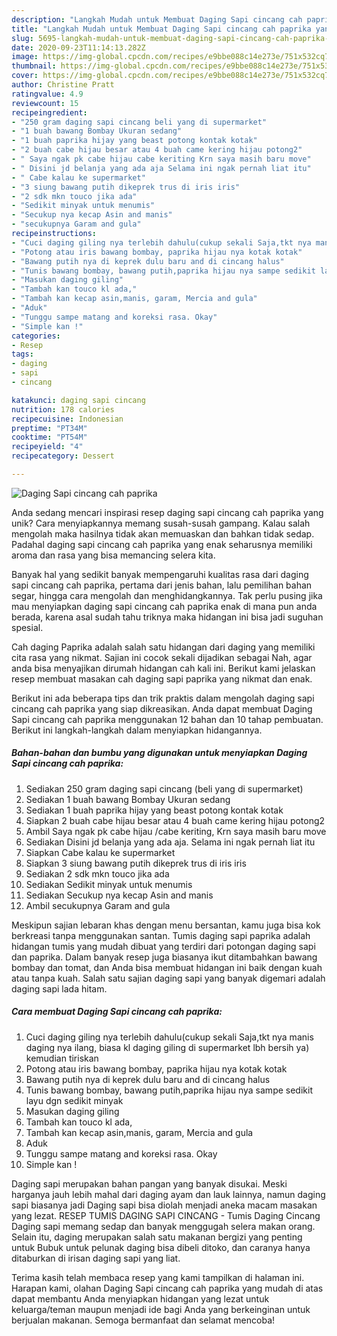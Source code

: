 ```yaml
---
description: "Langkah Mudah untuk Membuat Daging Sapi cincang cah paprika yang Sempurna"
title: "Langkah Mudah untuk Membuat Daging Sapi cincang cah paprika yang Sempurna"
slug: 5695-langkah-mudah-untuk-membuat-daging-sapi-cincang-cah-paprika-yang-sempurna
date: 2020-09-23T11:14:13.282Z
image: https://img-global.cpcdn.com/recipes/e9bbe088c14e273e/751x532cq70/daging-sapi-cincang-cah-paprika-foto-resep-utama.jpg
thumbnail: https://img-global.cpcdn.com/recipes/e9bbe088c14e273e/751x532cq70/daging-sapi-cincang-cah-paprika-foto-resep-utama.jpg
cover: https://img-global.cpcdn.com/recipes/e9bbe088c14e273e/751x532cq70/daging-sapi-cincang-cah-paprika-foto-resep-utama.jpg
author: Christine Pratt
ratingvalue: 4.9
reviewcount: 15
recipeingredient:
- "250 gram daging sapi cincang beli yang di supermarket"
- "1 buah bawang Bombay Ukuran sedang"
- "1 buah paprika hijay yang beast potong kontak kotak"
- "2 buah cabe hijau besar atau 4 buah came kering hijau potong2"
- " Saya ngak pk cabe hijau cabe keriting Krn saya masih baru move"
- " Disini jd belanja yang ada aja Selama ini ngak pernah liat itu"
- " Cabe kalau ke supermarket"
- "3 siung bawang putih dikeprek trus di iris iris"
- "2 sdk mkn touco jika ada"
- "Sedikit minyak untuk menumis"
- "Secukup nya kecap Asin and manis"
- "secukupnya Garam and gula"
recipeinstructions:
- "Cuci daging giling nya terlebih dahulu(cukup sekali Saja,tkt nya manis daging nya ilang, biasa kl daging giling di supermarket lbh bersih ya) kemudian tiriskan"
- "Potong atau iris bawang bombay, paprika hijau nya kotak kotak"
- "Bawang putih nya di keprek dulu baru and di cincang halus"
- "Tunis bawang bombay, bawang putih,paprika hijau nya sampe sedikit layu dgn sedikit minyak"
- "Masukan daging giling"
- "Tambah kan touco kl ada,"
- "Tambah kan kecap asin,manis, garam, Mercia and gula"
- "Aduk"
- "Tunggu sampe matang and koreksi rasa. Okay"
- "Simple kan !"
categories:
- Resep
tags:
- daging
- sapi
- cincang

katakunci: daging sapi cincang 
nutrition: 178 calories
recipecuisine: Indonesian
preptime: "PT34M"
cooktime: "PT54M"
recipeyield: "4"
recipecategory: Dessert

---
```



![Daging Sapi cincang cah paprika](https://img-global.cpcdn.com/recipes/e9bbe088c14e273e/751x532cq70/daging-sapi-cincang-cah-paprika-foto-resep-utama.jpg)

Anda sedang mencari inspirasi resep daging sapi cincang cah paprika yang unik? Cara menyiapkannya memang susah-susah gampang. Kalau salah mengolah maka hasilnya tidak akan memuaskan dan bahkan tidak sedap. Padahal daging sapi cincang cah paprika yang enak seharusnya memiliki aroma dan rasa yang bisa memancing selera kita.

Banyak hal yang sedikit banyak mempengaruhi kualitas rasa dari daging sapi cincang cah paprika, pertama dari jenis bahan, lalu pemilihan bahan segar, hingga cara mengolah dan menghidangkannya. Tak perlu pusing jika mau menyiapkan daging sapi cincang cah paprika enak di mana pun anda berada, karena asal sudah tahu triknya maka hidangan ini bisa jadi suguhan spesial.

Cah daging Paprika adalah salah satu hidangan dari daging yang memiliki cita rasa yang nikmat. Sajian ini cocok sekali dijadikan sebagai Nah, agar anda bisa menyajikan dirumah hidangan cah kali ini. Berikut kami jelaskan resep membuat masakan cah daging sapi paprika yang nikmat dan enak.


Berikut ini ada beberapa tips dan trik praktis dalam mengolah daging sapi cincang cah paprika yang siap dikreasikan. Anda dapat membuat Daging Sapi cincang cah paprika menggunakan 12 bahan dan 10 tahap pembuatan. Berikut ini langkah-langkah dalam menyiapkan hidangannya.

<!--inarticleads1-->

##### Bahan-bahan dan bumbu yang digunakan untuk menyiapkan Daging Sapi cincang cah paprika:

1. Sediakan 250 gram daging sapi cincang (beli yang di supermarket)
1. Sediakan 1 buah bawang Bombay Ukuran sedang
1. Sediakan 1 buah paprika hijay yang beast potong kontak kotak
1. Siapkan 2 buah cabe hijau besar atau 4 buah came kering hijau potong2
1. Ambil  Saya ngak pk cabe hijau /cabe keriting, Krn saya masih baru move
1. Sediakan  Disini jd belanja yang ada aja. Selama ini ngak pernah liat itu
1. Siapkan  Cabe kalau ke supermarket
1. Siapkan 3 siung bawang putih dikeprek trus di iris iris
1. Sediakan 2 sdk mkn touco jika ada
1. Sediakan Sedikit minyak untuk menumis
1. Sediakan Secukup nya kecap Asin and manis
1. Ambil secukupnya Garam and gula


Meskipun sajian lebaran khas dengan menu bersantan, kamu juga bisa kok berkreasi tanpa menggunakan santan. Tumis daging sapi paprika adalah hidangan tumis yang mudah dibuat yang terdiri dari potongan daging sapi dan paprika. Dalam banyak resep juga biasanya ikut ditambahkan bawang bombay dan tomat, dan Anda bisa membuat hidangan ini baik dengan kuah atau tanpa kuah. Salah satu sajian daging sapi yang banyak digemari adalah daging sapi lada hitam. 

<!--inarticleads2-->

##### Cara membuat Daging Sapi cincang cah paprika:

1. Cuci daging giling nya terlebih dahulu(cukup sekali Saja,tkt nya manis daging nya ilang, biasa kl daging giling di supermarket lbh bersih ya) kemudian tiriskan
1. Potong atau iris bawang bombay, paprika hijau nya kotak kotak
1. Bawang putih nya di keprek dulu baru and di cincang halus
1. Tunis bawang bombay, bawang putih,paprika hijau nya sampe sedikit layu dgn sedikit minyak
1. Masukan daging giling
1. Tambah kan touco kl ada,
1. Tambah kan kecap asin,manis, garam, Mercia and gula
1. Aduk
1. Tunggu sampe matang and koreksi rasa. Okay
1. Simple kan !


Daging sapi merupakan bahan pangan yang banyak disukai. Meski harganya jauh lebih mahal dari daging ayam dan lauk lainnya, namun daging sapi biasanya jadi Daging sapi bisa diolah menjadi aneka macam masakan yang lezat. RESEP TUMIS DAGING SAPI CINCANG - Tumis Daging Cincang Daging sapi memang sedap dan banyak menggugah selera makan orang. Selain itu, daging merupakan salah satu makanan bergizi yang penting untuk Bubuk untuk pelunak daging bisa dibeli ditoko, dan caranya hanya ditaburkan di irisan daging sapi yang liat. 

Terima kasih telah membaca resep yang kami tampilkan di halaman ini. Harapan kami, olahan Daging Sapi cincang cah paprika yang mudah di atas dapat membantu Anda menyiapkan hidangan yang lezat untuk keluarga/teman maupun menjadi ide bagi Anda yang berkeinginan untuk berjualan makanan. Semoga bermanfaat dan selamat mencoba!
